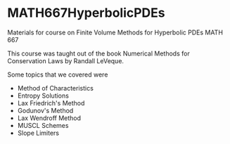 # MATH667HyperbolicPDEs
Materials for course on Finite Volume Methods for Hyperbolic PDEs MATH 667

This course was taught out of the book Numerical Methods for Conservation Laws by Randall LeVeque.

Some topics that we covered were
* Method of Characteristics
* Entropy Solutions
* Lax Friedrich's Method
* Godunov's Method
* Lax Wendroff Method
* MUSCL Schemes
* Slope Limiters
